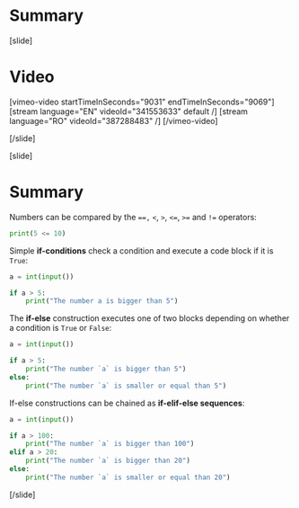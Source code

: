 # Summary

[slide]
# Video

[vimeo-video startTimeInSeconds="9031" endTimeInSeconds="9069"]
[stream language="EN" videoId="341553633" default /]
[stream language="RO" videoId="387288483"  /]
[/vimeo-video]

[/slide]

[slide]
# Summary

Numbers can be compared by the `==,` `<`, `>`, `<=`, `>=` and `!=` operators:
```py live
print(5 <= 10) 
```

Simple **if-conditions** check a condition and execute a code block if it is `True`:
```py live
a = int(input())

if a > 5:
    print("The number a is bigger than 5")
```

The **if-else** construction executes one of two blocks depending on whether a condition is `True` or `False`:
```py live
a = int(input())

if a > 5:
    print("The number `a` is bigger than 5")
else:
    print("The number `a` is smaller or equal than 5")
```

If-else constructions can be chained as **if-elif-else sequences**:
```py live
a = int(input())

if a > 100:
    print("The number `a` is bigger than 100")
elif a > 20:
    print("The number `a` is bigger than 20")
else:
    print("The number `a` is smaller or equal than 20")
```
[/slide]